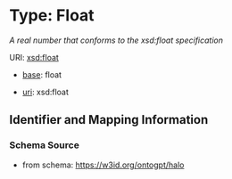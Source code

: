 # Type: Float


_A real number that conforms to the xsd:float specification_


URI: [xsd:float](http://www.w3.org/2001/XMLSchema#float)

* [base](https://w3id.org/linkml/base): float

* [uri](https://w3id.org/linkml/uri): xsd:float









## Identifier and Mapping Information







### Schema Source


* from schema: https://w3id.org/ontogpt/halo




